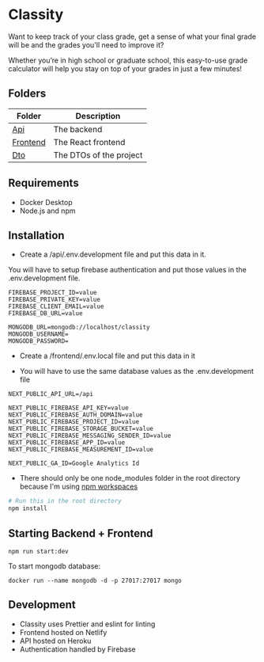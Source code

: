 # Classity

Want to keep track of your class grade, get a sense of what your final grade will be and the grades you'll need to improve it?

Whether you’re in high school or graduate school, this easy-to-use grade calculator will help you stay on top of your grades in just a few minutes!

## Folders

| Folder                | Description             |
| --------------------- | ----------------------- |
| [Api](/api)           | The backend             |
| [Frontend](/frontend) | The React frontend      |
| [Dto](/dto)           | The DTOs of the project |

## Requirements

- Docker Desktop
- Node.js and npm

## Installation

- Create a /api/.env.development file and put this data in it.

You will have to setup firebase authentication and put those values in the .env.development file.

```
FIREBASE_PROJECT_ID=value
FIREBASE_PRIVATE_KEY=value
FIREBASE_CLIENT_EMAIL=value
FIREBASE_DB_URL=value

MONGODB_URL=mongodb://localhost/classity
MONGODB_USERNAME=
MONGODB_PASSWORD=
```

- Create a /frontend/.env.local file and put this data in it

- You will have to use the same database values as the .env.development file

```
NEXT_PUBLIC_API_URL=/api

NEXT_PUBLIC_FIREBASE_API_KEY=value
NEXT_PUBLIC_FIREBASE_AUTH_DOMAIN=value
NEXT_PUBLIC_FIREBASE_PROJECT_ID=value
NEXT_PUBLIC_FIREBASE_STORAGE_BUCKET=value
NEXT_PUBLIC_FIREBASE_MESSAGING_SENDER_ID=value
NEXT_PUBLIC_FIREBASE_APP_ID=value
NEXT_PUBLIC_FIREBASE_MEASUREMENT_ID=value

NEXT_PUBLIC_GA_ID=Google Analytics Id
```

- There should only be one node_modules folder in the root directory because I'm using [npm workspaces](https://docs.npmjs.com/cli/v7/using-npm/workspaces)

```bash
# Run this in the root directory
npm install
```

## Starting Backend + Frontend

```
npm run start:dev
```

To start mongodb database:

```
docker run --name mongodb -d -p 27017:27017 mongo
```

## Development

- Classity uses Prettier and eslint for linting
- Frontend hosted on Netlify
- API hosted on Heroku
- Authentication handled by Firebase
